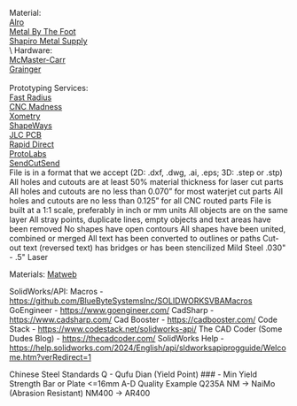 Material:\
 [Alro](https://www.alro.com/)\
 [Metal By The Foot](https://metalbythefoot.com/)\
 [Shapiro Metal Supply](https://www.shapirosupply.com/)\
\ 
Hardware:\
  [McMaster-Carr](https://www.mcmaster.com/)\
  [Grainger](https://www.grainger.com/)\
  \
Prototyping Services:\
  [Fast Radius](https://fastradius.com/pro/)\
  [CNC Madness](https://cncmadness.com/)\
  [Xometry](https://www.xometry.com/)\
  [ShapeWays](https://www.shapeways.com/)\
  [JLC PCB](https://jlc3dp.com/)\
  [Rapid Direct](https://www.rapiddirect.com/)\
  [ProtoLabs](https://www.protolabs.com/)\
  [SendCutSend](https://sendcutsend.com/)\
    File is in a format that we accept (2D: .dxf, .dwg, .ai, .eps; 3D: .step or .stp)
    All holes and cutouts are at least 50% material thickness for laser cut parts
    All holes and cutouts are no less than 0.070” for most waterjet cut parts
    All holes and cutouts are no less than 0.125” for all CNC routed parts
    File is built at a 1:1 scale, preferably in inch or mm units
    All objects are on the same layer
    All stray points, duplicate lines, empty objects and text areas have been removed
    No shapes have open contours
    All shapes have been united, combined or merged
    All text has been converted to outlines or paths
    Cut-out text (reversed text) has bridges or has been stencilized
    Mild Steel .030" - .5" Laser   

Materials:
        [Matweb](https://matweb.com/)

SolidWorks/API:
  Macros - https://github.com/BlueByteSystemsInc/SOLIDWORKSVBAMacros
  GoEngineer - https://www.goengineer.com/
  CadSharp - https://www.cadsharp.com/
  Cad Booster - https://cadbooster.com/
  Code Stack - https://www.codestack.net/solidworks-api/
  The CAD Coder (Some Dudes Blog) - https://thecadcoder.com/
  SolidWorks Help - https://help.solidworks.com/2024/English/api/sldworksapiprogguide/Welcome.htm?verRedirect=1

Chinese Steel Standards
    Q - Qufu Dian (Yield Point)
      ### - Min Yield Strength Bar or Plate <=16mm
      A-D Quality
      Example Q235A
    NM -> NaiMo (Abrasion Resistant)
      NM400 -> AR400

